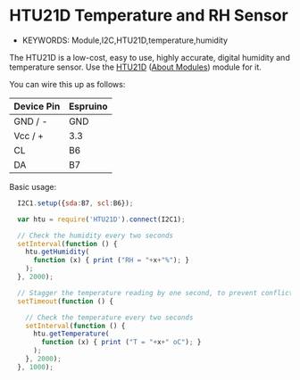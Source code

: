 <!--- Copyright (c) 2014 Tom Gidden. See the file LICENSE for copying permission. -->
HTU21D Temperature and RH Sensor
=====================

* KEYWORDS: Module,I2C,HTU21D,temperature,humidity

The HTU21D is a low-cost, easy to use, highly accurate, digital humidity and temperature sensor.  Use the [HTU21D](/modules/HTU21D.js) ([About Modules](/Modules)) module for it.

You can wire this up as follows:

| Device Pin | Espruino |
| ---------- | -------- |
| GND / -    | GND      |
| Vcc / +    | 3.3      |
| CL         | B6       |
| DA         | B7       |

Basic usage:

```JavaScript
  I2C1.setup({sda:B7, scl:B6});

  var htu = require('HTU21D').connect(I2C1);

  // Check the humidity every two seconds
  setInterval(function () {
    htu.getHumidity(
      function (x) { print ("RH = "+x+"%"); }
    );
  }, 2000);

  // Stagger the temperature reading by one second, to prevent conflict
  setTimeout(function () {

    // Check the temperature every two seconds
    setInterval(function () {
      htu.getTemperature(
        function (x) { print ("T = "+x+" oC"); }
      );
    }, 2000);
  }, 1000);
```